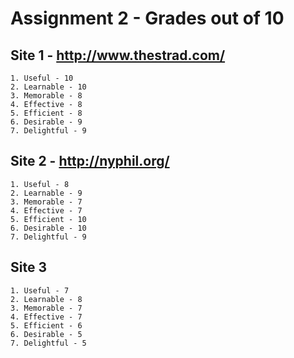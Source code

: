 # Assignment 2 - Grades out of 10

## Site 1 - http://www.thestrad.com/

	1. Useful - 10
	2. Learnable - 10
	3. Memorable - 8
	4. Effective - 8
	5. Efficient - 8
	6. Desirable - 9
	7. Delightful - 9

## Site 2 - http://nyphil.org/

	1. Useful - 8
	2. Learnable - 9
	3. Memorable - 7
	4. Effective - 7
	5. Efficient - 10
	6. Desirable - 10
	7. Delightful - 9

## Site 3

	1. Useful - 7
	2. Learnable - 8
	3. Memorable - 7
	4. Effective - 7
	5. Efficient - 6
	6. Desirable - 5
	7. Delightful - 5
